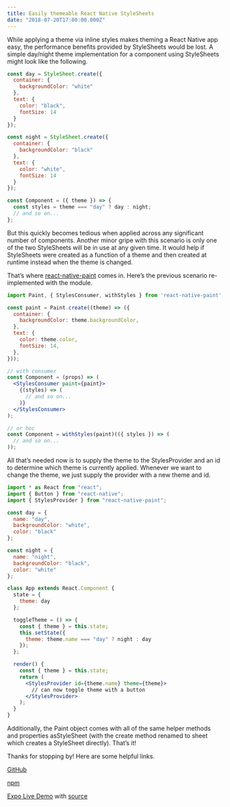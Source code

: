 ```yaml
---
title: Easily themeable React Native StyleSheets
date: "2018-07-20T17:00:00.000Z"
---
```


While applying a theme via inline styles makes theming a React Native app easy, the performance benefits provided by StyleSheets would be lost. A simple day/night theme implementation for a component using StyleSheets might look like the following.

```jsx
const day = StyleSheet.create({
  container: {
    backgroundColor: "white"
  },
  text: {
    color: "black",
    fontSize: 14
  }
});

const night = StyleSheet.create({
  container: {
    backgroundColor: "black"
  },
  text: {
    color: "white",
    fontSize: 14
  }
});

const Component = ({ theme }) => {
  const styles = theme === "day" ? day : night;
  // and so on...
};
```

But this quickly becomes tedious when applied across any significant number of components. Another minor gripe with this scenario is only one of the two StyleSheets will be in use at any given time. It would help if StyleSheets were created as a function of a theme and then created at runtime instead when the theme is changed.

That’s where [react-native-paint](https://github.com/brankeye/react-native-paint) comes in. Here’s the previous scenario re-implemented with the module.

```jsx
import Paint, { StylesConsumer, withStyles } from 'react-native-paint';

const paint = Paint.create((theme) => ({
  container: {
    backgroundColor: theme.backgroundColor,
  },
  text: {
    color: theme.color,
    fontSize: 14,
  },
}));

// with consumer
const Component = (props) => (
  <StylesConsumer paint={paint}>
    {(styles) => (
      // and so on...
    )}
  </StylesConsumer>
);

// or hoc
const Component = withStyles(paint)(({ styles }) => (
  // and so on...
));
```

All that’s needed now is to supply the theme to the StylesProvider and an id to determine which theme is currently applied. Whenever we want to change the theme, we just supply the provider with a new theme and id.

```jsx
import * as React from "react";
import { Button } from "react-native";
import { StylesProvider } from "react-native-paint";

const day = {
  name: "day",
  backgroundColor: "white",
  color: "black"
};

const night = {
  name: "night",
  backgroundColor: "black",
  color: "white"
};

class App extends React.Component {
  state = {
    theme: day
  };

  toggleTheme = () => {
    const { theme } = this.state;
    this.setState({
      theme: theme.name === "day" ? night : day
    });
  };

  render() {
    const { theme } = this.state;
    return (
      <StylesProvider id={theme.name} theme={theme}>
        // can now toggle theme with a button
      </StylesProvider>
    );
  }
}
```

Additionally, the Paint object comes with all of the same helper methods and properties asStyleSheet (with the create method renamed to sheet which creates a StyleSheet directly). That’s it!

Thanks for stopping by! Here are some helpful links.

[GitHub](https://github.com/brankeye/react-native-paint)

[npm](https://www.npmjs.com/package/react-native-paint)

[Expo Live Demo](https://expo.io/@brankeye/themed-app) with [source](https://github.com/brankeye/react-native-paint/tree/master/samples/themed-app)

